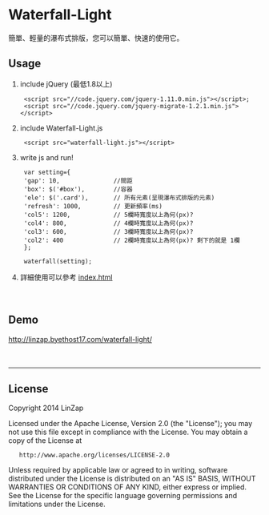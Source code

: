 Waterfall-Light
===============

簡單、輕量的瀑布式排版，您可以簡單、快速的使用它。

## Usage

1. include jQuery (最低1.8以上)

        <script src="//code.jquery.com/jquery-1.11.0.min.js"></script>;
        <script src="//code.jquery.com/jquery-migrate-1.2.1.min.js"></script>

2. include Waterfall-Light.js

        <script src="waterfall-light.js"></script>

3. write js and run! 

        var setting={
        'gap': 10,               //間距
        'box': $('#box'),        //容器
        'ele': $('.card'),       // 所有元素(呈現瀑布式排版的元素)
        'refresh': 1000,         // 更新頻率(ms)
        'col5': 1200,            // 5欄時寬度以上為何(px)?
        'col4': 800,             // 4欄時寬度以上為何(px)?
        'col3': 600,             // 3欄時寬度以上為何(px)?
        'col2': 400              // 2欄時寬度以上為何(px)? 剩下的就是 1欄
        };
        
        waterfall(setting);

4. 詳細使用可以參考 [index.html](https://github.com/LinZap/Waterfall-Light/blob/master/index.html)

　
　
## Demo

http://linzap.byethost17.com/waterfall-light/

　
　

***

## License

   Copyright 2014 LinZap

   Licensed under the Apache License, Version 2.0 (the "License");
   you may not use this file except in compliance with the License.
   You may obtain a copy of the License at

       http://www.apache.org/licenses/LICENSE-2.0

   Unless required by applicable law or agreed to in writing, software
   distributed under the License is distributed on an "AS IS" BASIS,
   WITHOUT WARRANTIES OR CONDITIONS OF ANY KIND, either express or implied.
   See the License for the specific language governing permissions and
   limitations under the License.
